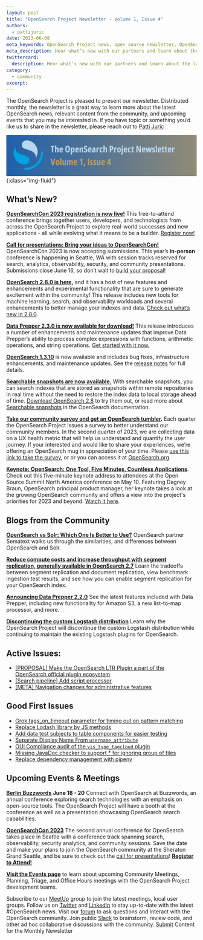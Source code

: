 ```yaml
---
layout: post
title: "OpenSearch Project Newsletter - Volume 1, Issue 4"
authors: 
  - pattijuric
date: 2023-06-08
meta_keywords: OpenSearch Project news, open source newsletter, OpenSearch partner
meta_description: Hear what’s new with our partners and learn about the latest news, community happenings, product launches, and events when your read the OpenSearch Project Newsletter.
twittercard:
  description: Hear what’s new with our partners and learn about the latest news, community happenings, product launches, and events when your read the OpenSearch Project Newsletter.
category:
  - community
excerpt: 
---
```


The OpenSearch Project is pleased to present our newsletter. Distributed monthly, the newsletter is a great way to learn more about the latest OpenSearch news, relevant content from the community, and upcoming events that you may be interested in. If you have topic or something you’d like us to share in the newsletter, please reach out to [Patti Juric](mailto:pattijur@amazon.com)

![opensearch newsletter volume 1 issue 4](/assets/media/blog-images/2023-06-08-opensearch-newsletter-volume1-issue4/newslettervol4.png){:class="img-fluid"}
## What’s New?

[**OpenSearchCon 2023 registration is now live!**](https://opensearchcon2023.splashthat.com/) This free-to-attend conference brings together users, developers, and technologists from across the OpenSearch Project to explore real-world successes and new applications - all while evolving what it means to be a builder. [Register now!](https://opensearchcon2023.splashthat.com/)

[**Call for presentations: Bring your ideas to OpenSearchCon!**](https://opensearch.org/opensearchcon2023-cfp.html) OpenSearchCon 2023 is now accepting submissions. This year’s **in-person** conference is happening in Seattle, WA with session tracks reserved for search, analytics, observability, security, and community presentations. Submissions close June 16, so don’t wait to [build your proposal](https://airtable.com/shrVZLtXJ2d1cI6pT)!

**[OpenSearch 2.8.0 is here](https://opensearch.org/blog/opensearch-2.8.0-released/),** and it has a host of new features and enhancements and experimental functionality that are sure to generate excitement within the community! This release includes new tools for machine learning, search, and observability workloads and several enhancements to better manage your indexes and data. [Check out what’s new in 2.8.0](https://opensearch.org/blog/opensearch-2.8.0-released/). 

[**Data Prepper 2.3.0 is now available for download!**](https://opensearch.org/blog/Announcing-Data-Prepper-2.3.0/) This release introduces a number of enhancements and maintenance updates that improve Data Prepper’s ability to process complex expressions with functions, arithmetic operations, and string operations. [Get started with it now.](https://opensearch.org/downloads.html#data-prepper)  

[**OpenSearch 1.3.10**](https://opensearch.org/versions/opensearch-1-3-10.html) is now available and includes bug fixes, infrastructure enhancements, and maintenance updates. See the [release notes](https://github.com/opensearch-project/opensearch-build/blob/main/release-notes/opensearch-release-notes-1.3.10.md) for full details.

[**Searchable snapshots are now available.**](https://opensearch.org/blog/searchable-snapshots/) With searchable snapshots, you can search indexes that are stored as snapshots within remote repositories in real time without the need to restore the index data to local storage ahead of time. [Download OpenSearch 2.8](https://opensearch.org/downloads.html) to try them out, or read more about [Searchable snapshots](https://opensearch.org/docs/latest/tuning-your-cluster/availability-and-recovery/snapshots/searchable_snapshot/) in the OpenSearch documentation. 


**[Take our community survey and get an OpenSearch tumbler](https://amazonmr.au1.qualtrics.com/jfe/form/SV_1BxJNrtCo4LbweW).**  Each quarter the OpenSearch Project issues a survey to better understand our community members. In the second quarter of 2023, we are collecting data on a UX health metric that will help us understand and quantify the user journey. If your interested and would like to share your experiences, we’re offering an OpenSearch mug in appreciation of your time. Please [use this link to take the survey](https://amazonmr.au1.qualtrics.com/jfe/form/SV_1BxJNrtCo4LbweW), or or you can access it at [OpenSearch.org](http://opensearch.org/). 

**[Keynote: OpenSearch: One Tool, Five Minutes, Countless Applications](https://www.youtube.com/watch?v=5X7N5HP4dO0&list=PLbzoR-pLrL6p2Q8Al7R4vnL330as8xSZi&index=12)**. Check out this five-minute keynote address to attendees at the Open Source Summit North America conference on May 10. Featuring Dagney Braun, OpenSearch principal product manager, her keynote takes a look at the growing OpenSearch community and offers a view into the project's priorities for 2023 and beyond. [Watch it here](https://www.youtube.com/watch?v=5X7N5HP4dO0&list=PLbzoR-pLrL6p2Q8Al7R4vnL330as8xSZi&index=12). 


## Blogs from the Community
[**OpenSearch vs Solr: Which One Is Better to Use?**](https://sematext.com/blog/opensearch-vs-solr/) OpenSearch partner Sematext walks us through the similarities, and differences between OpenSearch and Solr.

[**Reduce compute costs and increase throughput with segment replication, generally available in OpenSearch 2.7**](https://opensearch.org/blog/segment-replication/) Learn the tradeoffs between segment replication and document replication, view benchmark ingestion test results, and see how you can enable segment replication for your OpenSearch index.

[**Announcing Data Prepper 2.2.0**](https://opensearch.org/blog/Announcing-Data-Prepper-2.2.0/) See the latest features included with Data Prepper, including new functionality for Amazon S3, a new list-to-map processor, and more.

[**Discontinuing the custom Logstash distribution**](https://opensearch.org/blog/Discontinuing-custom-Logstash-distribution/) Learn why the OpenSearch Project will discontinue the custom Logstash distribution while continuing to maintain the existing Logstash plugins for OpenSearch.



## Active Issues:

* [[PROPOSAL] Make the OpenSearch LTR Plugin a part of the OpenSearch official plugin ecosystem](https://github.com/opensearch-project/opensearch-plugins/issues/217)
* [[Search pipeline] Add script processor](https://github.com/opensearch-project/OpenSearch/pull/7607)
* [[META] Navigation changes for administrative features](https://github.com/opensearch-project/OpenSearch-Dashboards/issues/4133)

## Good First Issues

* [Grok tags_on_timeout parameter for timing out on pattern matching](https://github.com/opensearch-project/data-prepper/issues/2802)
* [Replace Lodash library by JS methods](https://github.com/opensearch-project/OpenSearch-Dashboards/issues/4196)
* [Add data test subjects to table components for easier testing](https://github.com/opensearch-project/OpenSearch-Dashboards/issues/4172)
* [Separate Display Name From `username_attribute`](https://github.com/opensearch-project/security-dashboards-plugin/issues/1440)
* [OUI Compliance audit of the `vis_type_tagcloud` plugin](https://github.com/opensearch-project/OpenSearch-Dashboards/issues/4100)
* [Missing JavaDoc checker to support * for ignoring group of files](https://github.com/opensearch-project/OpenSearch/issues/7264)
* [Replace dependency management with pipenv](https://github.com/opensearch-project/opensearch-py/issues/392/)



## Upcoming Events & Meetings


[**Berlin Buzzwords**](https://2023.berlinbuzzwords.de/) **June 18 - 20** Connect with OpenSearch at Buzzwords, an annual conference exploring search technologies with an emphasis on open-source tools. The OpenSearch Project will have a booth at the conference as well as a presentation showcasing OpenSearch search capabilities. 

[**OpenSearchCon 2023**](https://opensearchcon2023.splashthat.com/) The second annual conference for OpenSearch takes place in Seattle with a conference track spanning search, observability, security analytics, and community sessions. Save the date and make your plans to join the OpenSearch community at the Sheraton Grand Seattle, and be sure to check out the [call for presentations](https://opensearch.org/blog/call-for-presentations-bring-your-ideas-to-opensearchcon-2023/)! [**Register to Attend!**](https://opensearchcon2023.splashthat.com/)

[**Visit the Events page**](https://opensearch.org/events/) to learn about upcoming Community Meetings, Planning, Triage, and Office Hours meetings with the OpenSearch Project development teams. 

Subscribe to our [MeetUp](https://www.meetup.com/pro/opensearchproject/) group to join the latest meetings, local user groups. 
Follow us on [Twitter](https://twitter.com/OpenSearchProj) and [LinkedIn](https://www.linkedin.com/company/opensearch-project/) to stay up-to-date with the latest #OpenSearch news.
Visit our [forum](https://forum.opensearch.org/) to ask questions and interact with the OpenSearch community.
Join public [Slack](https://opensearch.org/slack.html) to brainstorm, review code, and other ad hoc collaborative discussions with the community.
[Submit](https://github.com/opensearch-project/project-website/issues/new?assignees=&labels=newsletter%2C+untriaged&template=newsletter.md&title=) Content for the Monthly Newsletter

